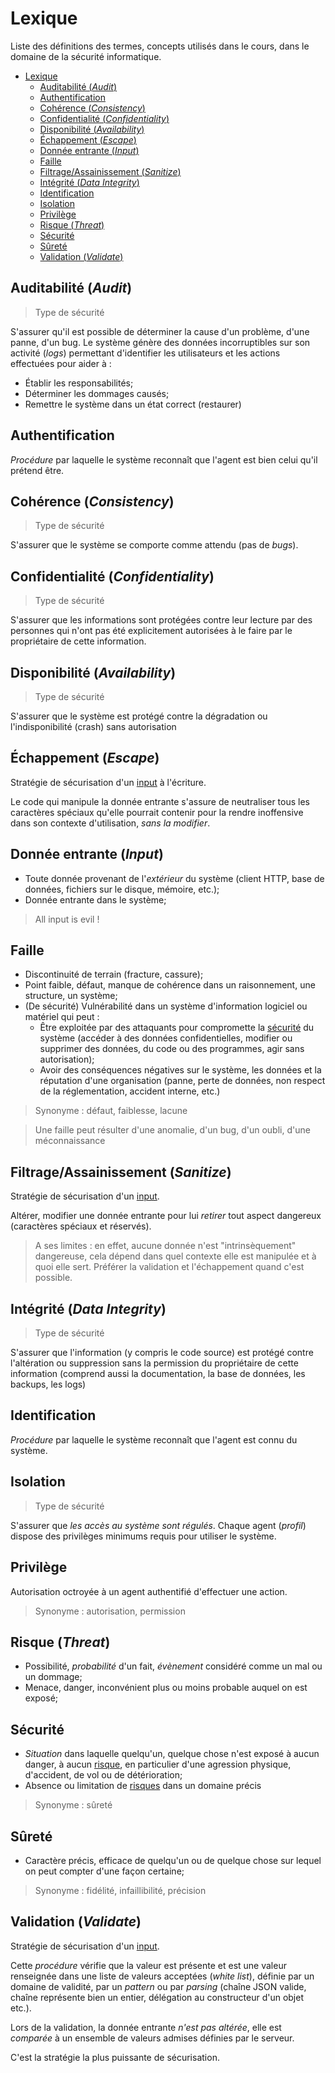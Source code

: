 # Lexique

Liste des définitions des termes, concepts utilisés dans le cours, dans le domaine de la sécurité informatique.

- [Lexique](#lexique)
  - [Auditabilité (*Audit*)](#auditabilité-audit)
  - [Authentification](#authentification)
  - [Cohérence (*Consistency*)](#cohérence-consistency)
  - [Confidentialité (*Confidentiality*)](#confidentialité-confidentiality)
  - [Disponibilité (*Availability*)](#disponibilité-availability)
  - [Échappement (*Escape*)](#échappement-escape)
  - [Donnée entrante (*Input*)](#donnée-entrante-input)
  - [Faille](#faille)
  - [Filtrage/Assainissement (*Sanitize*)](#filtrageassainissement-sanitize)
  - [Intégrité (*Data Integrity*)](#intégrité-data-integrity)
  - [Identification](#identification)
  - [Isolation](#isolation)
  - [Privilège](#privilège)
  - [Risque (*Threat*)](#risque-threat)
  - [Sécurité](#sécurité)
  - [Sûreté](#sûreté)
  - [Validation (*Validate*)](#validation-validate)


## Auditabilité (*Audit*)

> Type de sécurité

S'assurer qu'il est possible de déterminer la cause d'un problème, d'une panne, d'un bug. Le système génère des données incorruptibles sur son activité (*logs*) permettant d'identifier les utilisateurs et les actions effectuées pour aider à :

- Établir les responsabilités;
- Déterminer les dommages causés;
- Remettre le système dans un état correct (restaurer)

## Authentification

*Procédure* par laquelle le système reconnaît que l'agent est bien celui qu'il prétend être.

## Cohérence (*Consistency*)

> Type de sécurité

S'assurer que le système se comporte comme attendu (pas de *bugs*).

## Confidentialité (*Confidentiality*)

> Type de sécurité

S'assurer que les informations sont protégées contre leur lecture par des personnes qui n'ont pas été explicitement autorisées à le faire par le propriétaire de cette information.


## Disponibilité (*Availability*)

> Type de sécurité

S'assurer que le système est protégé contre la dégradation ou l'indisponibilité (crash) sans autorisation


## Échappement (*Escape*)

Stratégie de sécurisation d'un [input](#donnée-entrante-input) à l'écriture. 

Le code qui manipule la donnée entrante s'assure de neutraliser tous les caractères spéciaux qu'elle pourrait contenir pour la rendre inoffensive dans son contexte d'utilisation, *sans la modifier*.

## Donnée entrante (*Input*)

- Toute donnée provenant de l'*extérieur* du système (client HTTP, base de données, fichiers sur le disque, mémoire, etc.);
- Donnée entrante dans le système;

> All input is evil !

## Faille

- Discontinuité de terrain (fracture, cassure);
- Point faible, défaut, manque de cohérence dans un raisonnement, une structure, un système;
- (De sécurité) Vulnérabilité dans un système d'information logiciel ou matériel qui peut :
  - Être exploitée par des attaquants pour compromette la [sécurité](#sécurité) du système (accéder à des données confidentielles, modifier ou supprimer des données, du code ou des programmes, agir sans autorisation);
  - Avoir des conséquences négatives sur le système, les données et la réputation d'une organisation (panne, perte de données, non respect de la réglementation, accident interne, etc.)

> Synonyme : défaut, faiblesse, lacune

> Une faille peut résulter d'une anomalie, d'un bug, d'un oubli, d'une méconnaissance

## Filtrage/Assainissement (*Sanitize*)

Stratégie de sécurisation d'un [input](#donnée-entrante-input). 

Altérer, modifier une donnée entrante pour lui *retirer* tout aspect dangereux (caractères spéciaux et réservés).

> A ses limites : en effet, aucune donnée n'est "intrinsèquement" dangereuse, cela dépend dans quel contexte elle est manipulée et à quoi elle sert. Préférer la validation et l'échappement quand c'est possible.

## Intégrité (*Data Integrity*)

> Type de sécurité

S'assurer que l'information (y compris le code source) est protégé contre l'altération ou suppression sans la permission du propriétaire de cette information (comprend aussi la documentation, la base de données, les backups, les logs)

## Identification

*Procédure* par laquelle le système reconnaît que l'agent est connu du système.

## Isolation 

> Type de sécurité

S'assurer que *les accès au système sont régulés*. Chaque agent (*profil*) dispose des privilèges minimums requis pour utiliser le système.

## Privilège

Autorisation octroyée à un agent authentifié d'effectuer une action.

> Synonyme : autorisation, permission

## Risque (*Threat*)

- Possibilité, *probabilité* d'un fait, *évènement* considéré comme un mal ou un dommage;
- Menace, danger, inconvénient plus ou moins probable auquel on est exposé;

## Sécurité

- *Situation* dans laquelle quelqu'un, quelque chose n'est exposé à aucun danger, à aucun [risque](#risque-threat), en particulier d'une agression physique, d'accident, de vol ou de détérioration;
- Absence ou limitation de [risques](#risque-threat) dans un domaine précis

> Synonyme : sûreté

## Sûreté

- Caractère précis, efficace de quelqu'un ou de quelque chose sur lequel on peut compter d'une façon certaine;

> Synonyme : fidélité, infaillibilité, précision

## Validation (*Validate*)

Stratégie de sécurisation d'un [input](#donnée-entrante-input). 

Cette *procédure* vérifie que la valeur est présente et est une valeur renseignée dans une liste de valeurs acceptées (*white list*), définie par un domaine de validité, par un *pattern* ou par *parsing* (chaîne JSON valide, chaîne représente bien un entier, délégation au constructeur d'un objet etc.).

Lors de la validation, la donnée entrante *n'est pas altérée*, elle est *comparée* à un ensemble de valeurs admises définies par le serveur.

C'est la stratégie la plus puissante de sécurisation.












